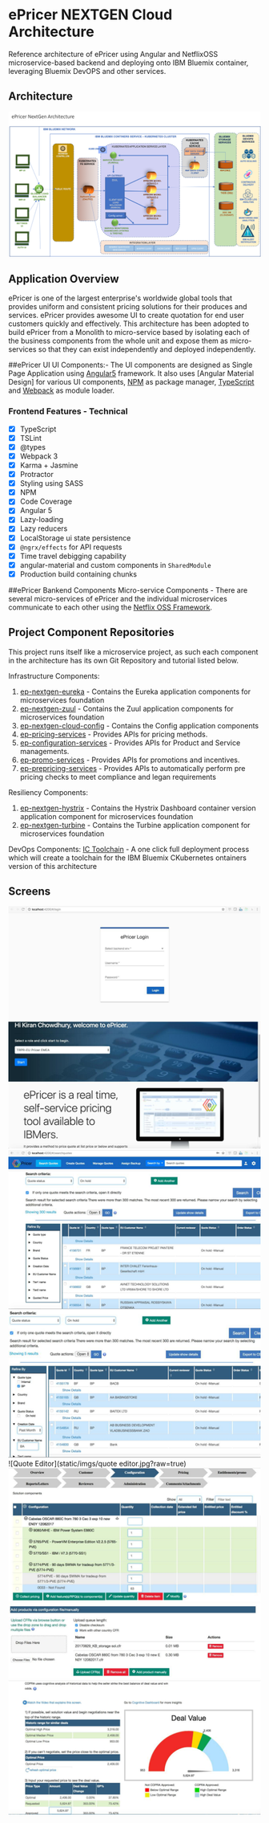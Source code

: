 # ePricer NEXTGEN Cloud Architecture

Reference architecture of ePricer using Angular and NetflixOSS microservice-based backend and deploying onto IBM Bluemix container, leveraging Bluemix DevOPS and other services.

## Architecture

  ![Application Architecture](static/imgs/epricer-nextgen-architecture.png?raw=true)

## Application Overview

ePricer is one of the largest enterprise's worldwide global tools that provides uniform and consistent pricing solutions for their produces and services. ePricer provides awesome UI to create quotation for end user customers quickly and effectively.
This architecture has been adopted to build ePricer from a Monolith to micro-service based by isolating each of the business components from the whole unit and expose them as  micro-services so that they can exist independently and deployed independently. 

##ePricer UI
UI Components:- The UI components are designed as Single Page Application using [Angular5](https://angular.io/) framework. It also uses [Angular Material Design] for various UI components, [NPM](https://github.com/npm/npm) as package manager, [TypeScript](https://github.com/Microsoft/TypeScript) and [Webpack](https://github.com/webpack/webpack) as module loader.

### Frontend Features - Technical
- [x] TypeScript
- [x] TSLint
- [x] @types
- [x] Webpack 3
- [x] Karma + Jasmine
- [x] Protractor
- [x] Styling using SASS
- [x] NPM
- [x] Code Coverage
- [x] Angular 5
- [x] Lazy-loading
- [x] Lazy reducers
- [x] LocalStorage ui state persistence
- [x] `@ngrx/effects` for API requests
- [x] Time travel debigging capability
- [x] angular-material and custom components in `SharedModule`
- [x] Production build containing chunks

##ePricer Bankend Components
Micro-service Components - There are several micro-services of ePricer and the individual microservices communicate to each other using the [Netflix OSS Framework](https://netflix.github.io/).

## Project Component Repositories

This project runs itself like a microservice project, as such each component in the architecture has its own Git Repository and tutorial listed below.  

Infrastructure Components:  

1. [ep-nextgen-eureka](https://git.ng.bluemix.net/epricer-pocs/ep-nextgen-eureka.git)  - Contains the Eureka application components for microservices foundation  
2. [ep-nextgen-zuul](
https://git.ng.bluemix.net/kiranchowdhury/ep-nextgen-zuul.git)  - Contains the Zuul application components for microservices foundation  
3. [ep-nextgen-cloud-config](https://git.ng.bluemix.net/epricer-pocs/ep-nextgen-cloud-config.git) - Contains the Config application components
4. [ep-pricing-services](https://git.ng.bluemix.net/epricer-pocs/ep-pricing-services.git) - Provides APIs for pricing methods.
5. [ep-configuration-services](https://git.ng.bluemix.net/epricer-pocs/ep-configuration-services.git) - Provides APIs for Product and Service managements.
6. [ep-promo-services](https://git.ng.bluemix.net/epricer-pocs/ep-promo-services.git) - Provides APIs for promotions and incentives.
7. [ep-prepricing-services](https://git.ng.bluemix.net/epricer-pocs/ep-prepricing-services.git) - Provides APIs to automatically perform pre pricing checks to meet compliance and legan requirements

Resiliency Components:

1. [ep-nextgen-hystrix](https://git.ng.bluemix.net/epricer-pocs/ep-nextgen-hystrix.git) - Contains the Hystrix Dashboard container version application component for microservices foundation
2. [ep-nextgen-turbine](https://git.ng.bluemix.net/epricer-pocs/ep-nextgen-turbine.git) - Contains the Turbine application component for microservices foundation

DevOps Components:
[IC Toolchain](https://git.ng.bluemix.net/epricer-pocs/ep-devops-container.git) - A one click full deployment process which will create a toolchain for the IBM Bluemix CKubernetes ontainers version of this architecture

## Screens

  ![Login](static/imgs/login.jpg?raw=true)
  ![Role Selection](static/imgs/RoleSelection.jpg?raw=true)
  ![Nav Bar](static/imgs/nav.jpg?raw=true)
  ![Search Quotes](static/imgs/searchquote.jpg?raw=true)
  ![Search Quotes - Refine By capabilities](static/imgs/search_refineby.jpg?raw=true)
  ![Quote Editor](static/imgs/quote editor.jpg?raw=true)
  ![Manage Configuration](static/imgs/manageconfig_config_data.jpg?raw=true)
  ![Upload Configuration](static/imgs/uploadconfig.jpg?raw=true)
  ![Cognitive Pricing](static/imgs/cognitivepricing.jpg?raw=true)


